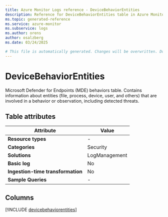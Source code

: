 ```yaml
---
title: Azure Monitor Logs reference - DeviceBehaviorEntities
description: Reference for DeviceBehaviorEntities table in Azure Monitor Logs.
ms.topic: generated-reference
ms.service: azure-monitor
ms.subservice: logs
ms.author: orens
author: osalzberg
ms.date: 03/24/2025

# This file is automatically generated. Changes will be overwritten. Do not change this file directly.
---
```


# DeviceBehaviorEntities

Microsoft Defender for Endpoints (MDE) behaviors table. Contains information about entities (file, process, device, user, and others) that are involved in a behavior or observation, including detected threats.


## Table attributes

|Attribute|Value|
|---|---|
|**Resource types**|-|
|**Categories**|Security|
|**Solutions**| LogManagement|
|**Basic log**|No|
|**Ingestion-time transformation**|No|
|**Sample Queries**|-|



## Columns
  
[!INCLUDE [devicebehaviorentities](~/reusable-content/ce-skilling/azure/includes/azure-monitor/reference/tables/devicebehaviorentities-include.md)]
